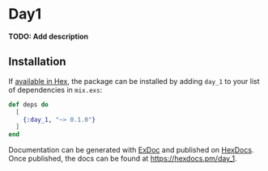 # Day1

**TODO: Add description**

## Installation

If [available in Hex](https://hex.pm/docs/publish), the package can be installed
by adding `day_1` to your list of dependencies in `mix.exs`:

```elixir
def deps do
  [
    {:day_1, "~> 0.1.0"}
  ]
end
```

Documentation can be generated with [ExDoc](https://github.com/elixir-lang/ex_doc)
and published on [HexDocs](https://hexdocs.pm). Once published, the docs can
be found at <https://hexdocs.pm/day_1>.

